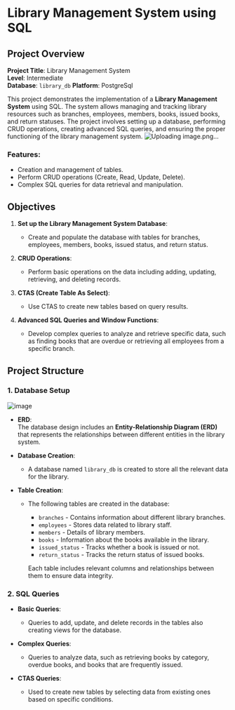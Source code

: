 # Library Management System using SQL

## Project Overview

**Project Title**: Library Management System  
**Level**: Intermediate  
**Database**: `library_db`
**Platform**: PostgreSql

This project demonstrates the implementation of a **Library Management System** using SQL. The system allows managing and tracking library resources such as branches, employees, members, books, issued books, and return statuses. The project involves setting up a database, performing CRUD operations, creating advanced SQL queries, and ensuring the proper functioning of the library management system.
![Uploading image.png…]()


### Features:
- Creation and management of tables.
- Perform CRUD operations (Create, Read, Update, Delete).
- Complex SQL queries for data retrieval and manipulation.

## Objectives
1. **Set up the Library Management System Database**:  
   - Create and populate the database with tables for branches, employees, members, books, issued status, and return status.
  
2. **CRUD Operations**:  
   - Perform basic operations on the data including adding, updating, retrieving, and deleting records.
  
3. **CTAS (Create Table As Select)**:  
   - Use CTAS to create new tables based on query results.

4. **Advanced SQL Queries and Window Functions**:  
   - Develop complex queries to analyze and retrieve specific data, such as finding books that are overdue or retrieving all employees from a specific branch.

## Project Structure

### 1. **Database Setup**
![image](https://github.com/user-attachments/assets/f764c360-2e80-4478-ac05-a3af9f1c6c4b)


- **ERD**:  
  The database design includes an **Entity-Relationship Diagram (ERD)** that represents the relationships between different entities in the library system.

- **Database Creation**:  
  - A database named `library_db` is created to store all the relevant data for the library.
  
- **Table Creation**:  
  - The following tables are created in the database:
    - `branches` - Contains information about different library branches.
    - `employees` - Stores data related to library staff.
    - `members` - Details of library members.
    - `books` - Information about the books available in the library.
    - `issued_status` - Tracks whether a book is issued or not.
    - `return_status` - Tracks the return status of issued books.
  
    Each table includes relevant columns and relationships between them to ensure data integrity.

### 2. **SQL Queries**

- **Basic Queries**:  
  - Queries to add, update, and delete records in the tables also creating views for the database.
  
- **Complex Queries**:  
  - Queries to analyze data, such as retrieving books by category, overdue books, and books that are frequently issued.

- **CTAS Queries**:  
  - Used to create new tables by selecting data from existing ones based on specific conditions.



